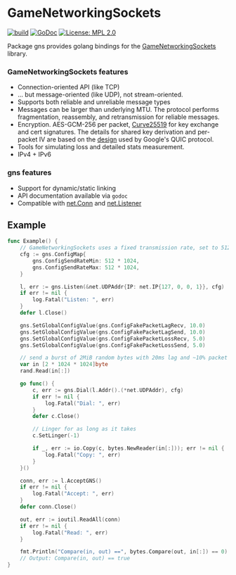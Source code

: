 GameNetworkingSockets
=====================
[![build](https://github.com/nielsAD/gns/workflows/test/badge.svg)](https://github.com/nielsAD/gns/actions/)
[![GoDoc](https://godoc.org/github.com/nielsAD/gns?status.svg)](https://godoc.org/github.com/nielsAD/gns)
[![License: MPL 2.0](https://img.shields.io/badge/License-MPL%202.0-brightgreen.svg)](https://opensource.org/licenses/MPL-2.0)

Package gns provides golang bindings for the [GameNetworkingSockets](https://github.com/ValveSoftware/GameNetworkingSockets/) library.

### GameNetworkingSockets features

* Connection-oriented API (like TCP)
* ... but message-oriented (like UDP), not stream-oriented.
* Supports both reliable and unreliable message types
* Messages can be larger than underlying MTU.  The protocol performs
fragmentation, reassembly, and retransmission for reliable messages.
* Encryption. AES-GCM-256 per packet, [Curve25519](https://cr.yp.to/ecdh.html) for
key exchange and cert signatures. The details for shared key derivation and
per-packet IV are based on the [design](https://docs.google.com/document/d/1g5nIXAIkN_Y-7XJW5K45IblHd_L2f5LTaDUDwvZ5L6g/edit?usp=sharing)
used by Google's QUIC protocol.
* Tools for simulating loss and detailed stats measurement.
* IPv4 + IPv6

### gns features

* Support for dynamic/static linking
* API documentation available via `godoc`
* Compatible with [net.Conn](https://golang.org/pkg/net/#Conn) and [net.Listener](https://golang.org/pkg/net/#Listener)

Example
-------

```go
func Example() {
	// GameNetworkingSockets uses a fixed transmission rate, set to 512K/s
	cfg := gns.ConfigMap{
		gns.ConfigSendRateMin: 512 * 1024,
		gns.ConfigSendRateMax: 512 * 1024,
	}

	l, err := gns.Listen(&net.UDPAddr{IP: net.IP{127, 0, 0, 1}}, cfg)
	if err != nil {
		log.Fatal("Listen: ", err)
	}
	defer l.Close()

	gns.SetGlobalConfigValue(gns.ConfigFakePacketLagRecv, 10.0)
	gns.SetGlobalConfigValue(gns.ConfigFakePacketLagSend, 10.0)
	gns.SetGlobalConfigValue(gns.ConfigFakePacketLossRecv, 5.0)
	gns.SetGlobalConfigValue(gns.ConfigFakePacketLossSend, 5.0)

	// send a burst of 2MiB random bytes with 20ms lag and ~10% packet loss
	var in [2 * 1024 * 1024]byte
	rand.Read(in[:])

	go func() {
		c, err := gns.Dial(l.Addr().(*net.UDPAddr), cfg)
		if err != nil {
			log.Fatal("Dial: ", err)
		}
		defer c.Close()

		// Linger for as long as it takes
		c.SetLinger(-1)

		if _, err := io.Copy(c, bytes.NewReader(in[:])); err != nil {
			log.Fatal("Copy: ", err)
		}
	}()

	conn, err := l.AcceptGNS()
	if err != nil {
		log.Fatal("Accept: ", err)
	}
	defer conn.Close()

	out, err := ioutil.ReadAll(conn)
	if err != nil {
		log.Fatal("Read: ", err)
	}

	fmt.Println("Compare(in, out) ==", bytes.Compare(out, in[:]) == 0)
	// Output: Compare(in, out) == true
}
```